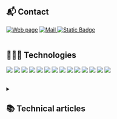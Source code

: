## 📬 Contact
<a href="https://oguzhanuyanik.io/"><img alt="Web page" src="https://img.shields.io/badge/Portfolio-oguzhanuyanik.io-blue?style=red"></a>
<a href="mailto:oguzhanuyanik.sr@gmail.com"><img alt="Mail" src="https://img.shields.io/badge/Mail-oguzhanuyanik.sr%40gmail.com-red?style=red">
<a href="https://medium.com/@oguzhanuyanik/"><img alt="Static Badge" src="https://img.shields.io/badge/Blog-medium.com%2F%40oguzhanuyanik-darkseagreen?style=red">
</a><br /><br />

## 👨🏻‍💻 Technologies
<p>
<img src="https://img.shields.io/badge/html5%20-%23E34F26.svg?&style=for-the-badge&logo=html5&logoColor=white"/>
<img src="https://img.shields.io/badge/css3%20-%231572B6.svg?&style=for-the-badge&logo=css3&logoColor=white"/>
<img src="https://img.shields.io/badge/javascript%20-%23323330.svg?&style=for-the-badge&logo=javascript&logoColor=%23F7DF1E"/>
<img src="https://img.shields.io/badge/jquery%20-%230769AD.svg?&style=for-the-badge&logo=jquery&logoColor=white"/>

<img src="https://img.shields.io/badge/SASS%20-hotpink.svg?&style=for-the-badge&logo=SASS&logoColor=white"/>
<img src="https://img.shields.io/badge/tailwindcss%20-%2338B2AC.svg?&style=for-the-badge&logo=tailwind-css&logoColor=white"/>
<img src="https://img.shields.io/badge/bootstrap%20-%23563D7C.svg?&style=for-the-badge&logo=bootstrap&logoColor=white"/>
<img src="https://img.shields.io/badge/material%20ui%20-%230081CB.svg?&style=for-the-badge&logo=material-ui&logoColor=white"/>

<img src="https://img.shields.io/badge/react%20-%2320232a.svg?&style=for-the-badge&logo=react&logoColor=%2361DAFB"/>
<img src="https://img.shields.io/badge/redux%20-%23593d88.svg?&style=for-the-badge&logo=redux&logoColor=white"/>
<img src="https://img.shields.io/badge/typescript%20-%23007ACC.svg?&style=for-the-badge&logo=typescript&logoColor=white"/>
<img src="https://img.shields.io/badge/node.js%20-%2343853D.svg?&style=for-the-badge&logo=node.js&logoColor=white"/>
<img src="https://img.shields.io/badge/express.js%20-%23404d59.svg?&style=for-the-badge"/>
<img src ="https://img.shields.io/badge/MongoDB-%234ea94b.svg?&style=for-the-badge&logo=mongodb&logoColor=white"/>
</p><br />


<details>
<summary><h2>📚 Technical articles</h2></summary>

#### Temel Konular
* <a href="https://medium.com/@oguzhanuyanik/temel-a%C4%9F-kavramlar%C4%B1-4fe64187f46f">Temel Ağ Kavramları</a>
* <a href="https://medium.com/@oguzhanuyanik/temel-seo-teknikleri-a9f3b6534232">Temel SEO Teknikleri</a>
* <a href="https://medium.com/@oguzhanuyanik/web-eri%C5%9Filebilirli%C4%9Fi-3a1443bd4437">Web Erişebilirliği</a>
* <a href="https://medium.com/@oguzhanuyanik/http-metotlar%C4%B1-c1014b2a446b">HTTP Metotları (CRUD)</a>

#### HTML
* <a href="https://medium.com/@oguzhanuyanik/html-referans%C4%B1-a2ecfc404b85">HTML Referansı</a>
* <a href="https://medium.com/@oguzhanuyanik/global-html-%C3%B6znitelikleri-448a46e483d4">Global HTML Öznitelikleri</a>
* <a href="https://medium.com/@oguzhanuyanik/semantik-html-etiketleri-503dc6ef3731">Semantik HTML Etiketleri</a>
* <a href="https://medium.com/@oguzhanuyanik/html-tablo-%C3%B6%C4%9Feleri-f2a0047d183d">HTML Tablo Öğeleri</a>
* <a href="https://medium.com/@oguzhanuyanik/html-form-%C3%B6%C4%9Feleri-1473ab20c27">HTML Form Öğeleri</a>
* <a href="https://medium.com/@oguzhanuyanik/temiz-html-css-3631f86b7636">Temiz HTML Yazma Teknikleri</a>
* <a href="https://medium.com/@oguzhanuyanik/html-event-%C3%B6znitelikleri-ed8f07b6f1c1">HTML Event Öznitelikleri</a>

#### CSS
* <a href="https://medium.com/@oguzhanuyanik/css-birimleri-f5952b824d11">CSS Birimleri</a>
* <a href="https://medium.com/@oguzhanuyanik/css-kutu-modeli-196d4a7e090e">CSS Kutu Modeli</a>
* <a href="https://medium.com/@oguzhanuyanik/css-hizalama-teknikleri-d3efc8d9435">CSS Hizalama Teknikleri</a>
* <a href="https://medium.com/@oguzhanuyanik/css-duyarl%C4%B1-resimler-40e58a96816a">CSS ile Duyarlı Resimler</a>
* <a href="https://medium.com/@oguzhanuyanik/css-float-%C3%B6zelli%C4%9Fi-fe361dc3cf53">CSS Float Özelliği</a>
* <a href="https://medium.com/@oguzhanuyanik/css-display-%C3%B6zelli%C4%9Fi-fe2381a2042">CSS Display Özelliği</a>
* <a href="https://medium.com/@oguzhanuyanik/css-position-%C3%B6zelli%C4%9Fi-b61c4fec0d45">CSS Position Özelliği</a>
* <a href="https://medium.com/@oguzhanuyanik/css-flexbox-%C3%B6zelli%C4%9Fi-ed610e2c979">CSS Flexbox Özelliği</a>
* <a href="https://medium.com/@oguzhanuyanik/css-transform-%C3%B6zelli%C4%9Fi-25563776ee41">CSS Transform Özelliği</a>
* <a href="https://medium.com/@oguzhanuyanik/css-medya-sorgular%C4%B1-a9ce1bf5aa97">CSS Medya Sorguları</a>
* <a href="https://medium.com/@oguzhanuyanik/css-se%C3%A7icileri-fd563a43b293">CSS Seçicileri</a>
* <a href="https://medium.com/@oguzhanuyanik/css-%C3%B6zg%C3%BCll%C3%BCkleri-d09f97c8d033">CSS Özgüllükleri</a>
* <a href="https://medium.com/@oguzhanuyanik/temiz-html-css-3631f86b7636">Temiz CSS Yazma Teknikleri</a>
* <a href="https://medium.com/@oguzhanuyanik/css-animation-ve-transition-%C3%B6zellikleri-fd3f0dfef057">CSS Animation ve Transition Özellikleri</a>

#### SASS
* <a href="https://medium.com/@oguzhanuyanik/sass-rehberi-dc0cc518070c">Sass Rehberi</a>

#### JavaScript
* <a href="https://medium.com/@oguzhanuyanik/javascript-surumleri-d41ab65317dd">JavaScript Sürümleri</a>
* <a href="https://medium.com/@oguzhanuyanik/var-let-ve-const-farklari-c9f4e0bf59c0">Var, Let ve Const Arasındaki Farklar</a>
* <a href="https://medium.com/@oguzhanuyanik/javascript-data-destructuring-5aec913c48bb">Data Destructuring</a>

#### React
* <a href="https://medium.com/@oguzhanuyanik/react-js-nedir-e833a304c138">React Nedir</a>
* <a href="https://medium.com/@oguzhanuyanik/react-js-kurulum-e42e9d0d6562">React Kurulum</a>
* <a href="https://medium.com/@oguzhanuyanik/react-ve-jsx-eb0ef9e61f7d">React ve JSX</a>

#### Diğer Konular
* <a href="https://github.com/oguzhanuyanik-sr/articles/blob/main/ChatGPT%20ve%20%C4%B0STEM%20TEKN%C4%B0KLER%C4%B0.pdf">ChatGPT ve İstem Teknikleri</a>
* <a href="https://medium.com/@oguzhanuyanik/google-arama-teknikleri-13eef1bfaa49">Google Arama Teknikleri</a>
</details>
